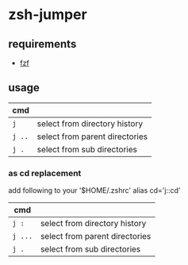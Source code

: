 # zsh-jumper

## requirements

* [fzf](https://github.com/junegunn/fzf)

## usage

| cmd    |                                |
|---     |---                             |
| `j`    | select from directory history  |
| `j ..` | select from parent directories |
| `j .`  | select from sub directories    |


### as cd replacement

add following to your '$HOME/.zshrc'
alias cd='j::cd'

| cmd     |                                |
|---      |---                             |
| `j :`   | select from directory history  |
| `j ...` | select from parent directories |
| `j .`   | select from sub directories    |
